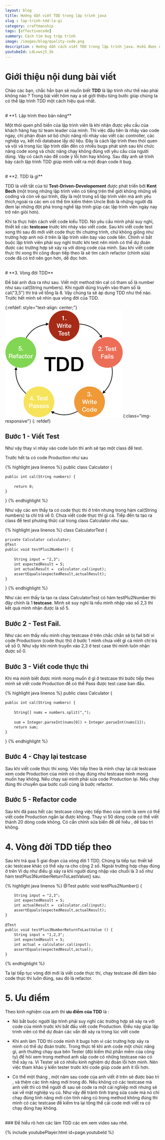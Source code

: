 ```yaml
---
layout: blog
title: Hướng dẫn viết TDD trong lập trình java
slug : lap-trinh-tdd-la-gi
category: craftmanship
tags: [effectivecode]
summery: Cách tìm bug trập trình   
image: /images/blog/quality-code.png
description : Hướng dẫn cách viết TDD trong lập trình java. Hiểu được nguyên lý của TDD được áp dụng trong lập trình.
youtubeId: LdLvwsj5_Sk
---
```


# **Giới thiệu nội dung bài viết**

Chào các bạn, chắc hẳn bạn sẽ muốn biết <b>TDD</b> là lập trình như thế nào phải không nào ? Trong bài viết hôm nay a sẽ giới thiệu từng bước giúp chúng ta có thể lập trình TDD một cách hiệu quả nhất.

<br>
# **1. Lập trình theo bản năng**

Một thói quen phổ biến của lập trình viên là khi nhận được yêu cầu của khách hàng hay từ team leader của mình. Thì việc đầu tiên là nhảy vào code ngay, chỉ phán đoán sơ bộ chức năng rồi nhảy vào viết các controller, các nghiệp vụ, kết nối database lấy dữ liệu. Đây là cách lập trình theo thói quen và  vội vã trong lúc lập trình dẫn đến có nhiều bugs phát sinh sau khi chức năng code xong và chức năng chạy không đúng với yêu cầu của người dùng. Vậy có cách nào để code ý lỗi hơn hay không. Sau đây anh sẽ trình bày cách lập trình TDD giúp mình viết ra một đoạn code ít bug.

<br>
# **2. TDD là gì**

TDD là viết tắt của từ <b>Test-Driven-Developement</b> được phát triển bởi <b>Kent Bech</b> (một trong những lập trình viên có tiếng trên thế giới không những về coding và còn về qui trình, đây là một trong số lập trình viên mà anh yêu thích,ngoài ra các em có thể tìm kiếm thêm Uncle Bob là những người đã đem lại những đột phá trong nghề lập trình giúp các lập trình viên ngày nay trở nên giỏi hơn).

Khi ta thực hiện cách viết code kiểu TDD. Nó yêu cầu mình phải suy nghỉ, thiết kế các <b>testcase</b> trước khi nhảy vào viết code. Sau khi viết code test xong thì sau  đó mới viết code thực thi chương trình, chứ không giống như trường hợp anh nói ở trên là lập trình viên bay vào code liền. Chính vì bắt buộc lập trình viên phải suy nghỉ trước khi test nên mình có thể dự đoán được các trường hợp sẽ xảy ra với dòng code của mình. Sau khi viết code thực thi xong thì công đoạn tiếp theo là sẽ tìm cách refactor (chỉnh sửa) code đã có trở nên gọn hơn, dể đọc hơn.

<br>
# **3. Vòng đời TDD**

Đề bài anh đưa ra như sau. Viết một method tên cal có tham số là number như sau cal(String numbers). Khi người dùng truyền vào tham số là cal("3,5") thì trả về tổng là 8. Vậy chúng ta sẽ áp dung TDD như thế nào. Trước hết mình sẽ nhìn qua vòng đời của TDD.

{:refdef: style="text-align: center;"}
![TDD](/images/post/softwarecraftmanship/tdd.png){:class="img-responsive"}
{: refdef}

## Bước 1 - Viết Test
Như vậy thay vì nhảy vào code luôn thì anh sẽ tạo một class để test.

Trước hết ta có code Production như sau

{% highlight java linenos %}
public class Calculator {



    public int cal(String numbers) {
        
        return 0;
    }


}
{% endhighlight %}

Như vậy các em thấy ta có code thực thi ở trên nhưng trong hàm cal(String numbers) ta chỉ trả về 0. Chưa viết code thực thi gì cả. Tiếp đến ta tạo ra class để test phương thức cal trong class Calculator như sau.

{% highlight java linenos %}
class CalculatorTest {

    private Calculator calculator;
    @Test
    public void testPlus2Number() {

        String input = "2,3";
        int expectedResult = 5;
        int actualResult =  calculator.cal(input);
        assertEquals(expectedResult,actualResult);
    }
}
{% endhighlight %}

Như các em thấy ta tạo ra class CalculatorTest có hàm testPlu2Number thì đây chính là 1 <b>testcase</b>. Mình sẽ suy nghỉ là nếu mình nhập vào số 2,3 thì kết quả mình nhận được là số 5.

## Bước 2 - Test Fail.

Như các em thấy nếu mình chạy testcase ở trên chắc chắn sẽ bị fail bởi vì code Productionn (code thực thi) ở bước 1 mình chưa viết gì cả mình chỉ trả về số 0. Như vậy khi mình truyền vào 2,3 ở test case thì mình luôn nhận được số 0.

## Bước 3 - Viết code thực thi

Khi mà mình biết được mình mong muốn ở gì ở testcase thì bước tiếp theo mình sẽ viết code Production để có thể Pass được test case ban đầu.

{% highlight java linenos %}
public class Calculator {



    public int cal(String numbers) {
        
        String[] nums = numbers.split(",");
 
 	    sum = Integer.parseInt(nums[0]) + Integer.parseInt(nums[1]);
        return sum;
    }


}
{% endhighlight %}

## Bước 4 - Chạy lại testcase

Sau khi viết code thực thi xong. Việc tiếp theo là mình chạy lại cái testcase xem code Production của mình có chạy đúng như testcase mình mong muốn hay không. Nếu chạy sai mình phải sửa code Production lại. Nếu chạy đúng thì chuyển qua bước cuối cùng là bước refactor.

## Bước 5 - Refactor code

Sau khi đã pass hết các testcase công việc tiếp theo của mình là xem có thể viết code Production ngắn lại được không. Thay vì 50 dòng code có thể viết thành 20 dòng code không. Có cần chỉnh sửa biến để dể hiểu , dể bảo trì không.

# **4. Vòng đời TDD tiếp theo**

Sau khi trả qua 5 giai đoạn của vòng đời 1 TDD. Chúng ta tiếp tục thiết kế các testcase khác có thể xảy ra cho cộng 2 số. Ngoài trường hợp chạy đúng ở trên
Ví dụ như điều gì xảy ra khi người dùng nhập vào chuổi là 3 số như hàm testPlus3NumberReturnToLastValue() sau.

{% highlight java linenos %}
    @Test
    public void testPlus2Number() {

        String input = "2,3";
        int expectedResult = 5;
        int actualResult =  calculator.cal(input);
        assertEquals(expectedResult,actualResult);
    }

    @Test
    public void testPlus3NumberReturnToLastValue () {
        String input = "1,2,3";
        int expectedResult = 5;
        int actual = calculator.cal(input);
        assertEquals(expectedResult,actual);
    }

{% endhighlight %}

Ta lại tiếp tục vòng đời mới là viết code thực thi, chạy testcase để đảm bảo code thực thi luôn đúng, sau đó là refactor. 

# **5. Ưu điểm**

Theo kinh nghiệm của anh thì <b>ưu điểm của TDD</b> là :

- Nó bắt buộc người lập trình phải suy nghỉ các trường hợp sẽ xảy ra với code của mình trước khi bắt đầu viết code Production. Điều này giúp lập trình viên có thể dự đoán các vấn đề xảy ra trong lúc viết code

- Khi anh làm TDD thì code mình ít bugs hơn vì các trường hợp xảy ra mình có thể dự đoán trước. Trong thực tế khi anh code một chức năng gì, anh thường chạy qua bên Tester (đội kiểm thử phần mềm của công ty) để hỏi xem trong method anh sắp code có những testcase nào có thể xảy ra. Vì Tester sẽ có nhiều kinh nghiệm dự đoán lỗi hơn mình. Nên việc tham khảo ý kiến tester trước khi code giúp code anh ít lỗi hơn.

- Có thể một tháng , một năm sau code của anh viết ở trên sẽ được bảo trì , và thêm các tính năng mới trong đó. Nếu không có các testcase mà anh viết thì có thể người đi sau sẽ code ra một cái nghiệp mới nhưng sẽ sai về mặt nghiệp vụ củ. Như vậy để tránh tình trạng sửa code mà nó chỉ chạy đúng tính năng mới còn tính năng củ trong method không đúng thì mình có các testcase để kiểm tra lại tổng thể cái code mới viết ra có chạy đúng hay không.

<br>
### Để hiểu rõ hơn các làm TDD các em xem video sau nhé.



{% include youtubePlayer.html id=page.youtubeId %}

